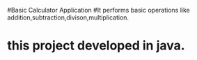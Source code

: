 #Basic Calculator Application
#It performs basic operations like addition,subtraction,divison,multiplication.
#  this project developed in java.
